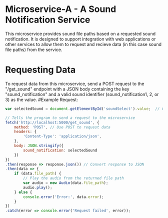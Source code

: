 # Microservice-A - A Sound Notification Service
This microservice provides sound file paths based on a requested sound notification. It is designed to support integration with web applications or other services to allow them to request and recieve data (in this case sound file paths) from the service.
# Requesting Data
To request data from this microservice, send a POST request to the "/get_sound" endpoint with a JSON body containing the key "sound_notification" and a valid sound identifier (sound_notification1, 2, or 3) as the value.
#Example Request:
```JavaScript
var selectedSound = document.getElementById('soundSelect').value;  // Get the selected sound option

// Tells the program to send a request to the microservice
fetch('http://localhost:5000/get_sound', {
    method: 'POST', // Use POST to request data
    headers: {
        'Content-Type': 'application/json',
    },
    body: JSON.stringify({ 
        sound_notification: selectedSound 
    })
})
.then(response => response.json()) // Convert response to JSON
.then(data => {
    if (data.file_path) {
        // Play the audio from the returned file path
        var audio = new Audio(data.file_path);
        audio.play();
    } else {
        console.error('Error:', data.error);
    }
})
.catch(error => console.error('Request failed', error));
